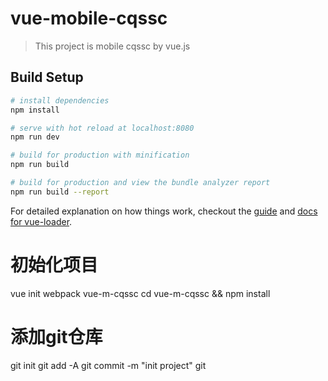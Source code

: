 # vue-mobile-cqssc

> This project is mobile cqssc by vue.js

## Build Setup

``` bash
# install dependencies
npm install

# serve with hot reload at localhost:8080
npm run dev

# build for production with minification
npm run build

# build for production and view the bundle analyzer report
npm run build --report
```

For detailed explanation on how things work, checkout the [guide](http://vuejs-templates.github.io/webpack/) and [docs for vue-loader](http://vuejs.github.io/vue-loader).

# 初始化项目
vue init webpack vue-m-cqssc
cd vue-m-cqssc && npm install

# 添加git仓库
git init
git add -A
git commit -m "init project"
git 
